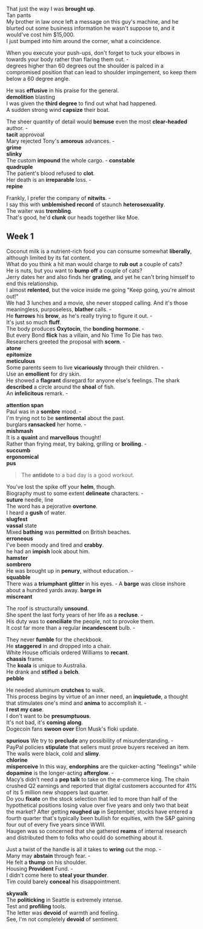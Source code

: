
That just the way I was **brought up**.  
Tan pants  
My brother in law once left a message on this guy's machine, and he blurted out some business information he wasn't suppose to, and it would've cost him $15,000.  
I just bumped into him around the corner, what a coincidence.  

When you execute your push-ups, don't forget to tuck your elbows in towards your body rather than flaring them out. -  
degrees higher than 60 degrees out the shoulder is palced in a compromised position that can lead to shoulder impingement, so keep them below a 60 degree angle.    

He was **effusive** in his praise for the general.  
**demolition** blasting  
I was given the **third degree** to find out what had happened.  
A sudden strong wind **capsize** their boat.  

The sheer quantity of detail would **bemuse** even the most **clear-headed** author. -  
**tacit** approvoal  
Mary rejected Tony's **amorous** advances. -  
**grime**  
**slinky**  
The custom **impound** the whole cargo. - 
**constable**  
**quadruple**  
The patient's blood refused to **clot**.  
Her death is an **irreparable** loss. -  
**repine**  

Frankly, I prefer the company of **nitwits**. -  
I say this with **unblemished record** of staunch **heterosexuality**.  
The waiter was **trembling**.  
That's good, he'd **clunk** our heads together like Moe.  


## Week 1 

Coconut milk is a nutrient-rich food you can consume somewhat **liberally**, although limited by its fat content.  
What do you think a hit man would charge to **rub out** a couple of cats?  
He is nuts, but you want to **bump off** a couple of cats?  
Jerry dates her and also finds her **grating**, and yet he can't bring himself to end this relationship.  
I almost **relented**, but the voice inside me going "Keep going, you're almost out!"  
We had 3 lunches and a movie, she never stopped calling. And it's those meaningless, purposeless, **blather** calls. -  
He **furrows** his **brow**, as he's really trying to figure it out. -  
It's just so much **fluff**.  
The body produces **Oxytocin**, the **bonding hormone**. -   
But every Bond **flick** has a villain, and No Time To Die has two.  
Researchers greeted the proposal with **scorn**. -  
**atone**  
**epitomize**  
**meticulous**  
Some parents seem to live **vicariously** through their children. -   
Use an **emollient** for dry skin.  
He showed a **flagrant** disregard for anyone else's feelings. 
The shark **described** a circle around the **shoal** of fish.  
An **infelicitous** remark. -  

**attention span**  
Paul was in a **sombre** mood. -  
I'm trying not to be **sentimental** about the past.  
burglars **ransacked** her home. -  
**mishmash**  
It is a **quaint** and **marvellous** thought!  
Rather than frying meat, try baking, grilling or **broiling**. -  
**succumb**  
**ergonomical**  
**pus**  

> The **antidote** to a bad day is a good workout.  

You've lost the spike off your **helm**, though.  
Biography must to some extent **delineate** characters. -  
**suture** needle, line  
The word has a pejorative **overtone**.  
I heard a **gush** of water.  
**slugfest**  
**vassal** state  
Mixed **bathing** was **permitted** on British beaches.  
**erroneous**  
I've been moody and tired and **crabby**.  
he had an **impish** look about him.  
**hamster**  
**sombrero**  
He was brought up in **penury**, without education. -  
**squabble**  
There was a **triumphant** **glitter** in his eyes. - 
A **barge** was close inshore about a hundred yards away.
**barge in**  
**miscreant**  

The roof is structurally **unsound**.  
She spent the last forty years of her life as a **recluse**. -  
His duty was to **conciliate** the people, not to provoke them.  
It cost far more than a regular **incandescent** bulb. -  

They never **fumble** for the checkbook.  
He **staggered** in and dropped into a chair.  
White House officials ordered Williams to **recant**.  
**chassis** frame.  
The **koala** is unique to Australia.  
He drank and **stifled** a **belch**.  
**pebble**  

He needed aluminum **crutches** to walk.  
This process begins by virtue of an inner need, an **inquietude**, a thought that stimulates one's mind and **anima** to accomplish it. -  	 
**I rest my case**.  
I don't want to be **presumptuous**.  
It's not bad, it's **coming along**.  
Dogecoin fans **swoon over** Elon Musk's floki update. 

**spurious**
We try to **preclude** any possibility of misunderstanding. -  
PayPal policies **stipulate** that sellers must prove buyers received an item.  
The walls were black, cold and **slimy**.  
**chlorine**  
**misperceive** 
In this way, **endorphins** are the quicker-acting "feelings" while **dopamine** is the longer-acting **afterglow**. -  
Macy’s didn’t need a **pep talk** to take on the e-commerce king. The chain crushed Q2 earnings and reported that digital customers accounted for 41% of its 5 million new shoppers last quarter.  
Do you **fixate** on the stock selection that led to more than half of the hypothetical positions losing value over five years and only two that beat the market?
After getting **roughed up** in September, stocks have entered a fourth quarter that's typically been bullish for equities, with the S&P gaining four out of every five years since WWII.  
Haugen was so concerned that she gathered **reams** of internal research and distributed them to folks who could do something about it.  

Just a twist of the handle is all it takes to **wring** out the mop. -  
Many may **abstain** through fear. -  
He felt a **thump** on his shoulder.  
Housing **Provident** Fund. -  
I didn't come here to **steal your thunder**.  
Tim could barely **conceal** his disappointment.  

**skywalk**  
The **politicking** in Seattle is extremely intense.  
Test and **profiling** tools.  
The letter was **devoid** of warmth and feeling.  
See, I'm not completely **devoid** of sentiment.  

